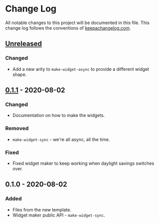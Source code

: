 # Change Log
All notable changes to this project will be documented in this file. This change log follows the conventions of [keepachangelog.com](http://keepachangelog.com/).

## [Unreleased]
### Changed
- Add a new arity to `make-widget-async` to provide a different widget shape.

## [0.1.1] - 2020-08-02
### Changed
- Documentation on how to make the widgets.

### Removed
- `make-widget-sync` - we're all async, all the time.

### Fixed
- Fixed widget maker to keep working when daylight savings switches over.

## 0.1.0 - 2020-08-02
### Added
- Files from the new template.
- Widget maker public API - `make-widget-sync`.

[Unreleased]: https://github.com/your-name/org-to-bear/compare/0.1.1...HEAD
[0.1.1]: https://github.com/your-name/org-to-bear/compare/0.1.0...0.1.1
